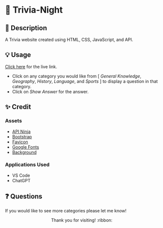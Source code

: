 # :book: Trivia-Night

## :page_facing_up: Description

A Trivia website created using HTML, CSS, JavaScript, and API.

## :bulb: Usage

[Click here](https://hbarry89.github.io/Trivia-Night/) for the live link.

- Click on any category you would like from [ *General Knowledge*, *Geography*, *History*, *Language*, and *Sports* ] to display a question in that category.
- Click on *Show Answer* for the answer.

## :sparkles: Credit

### Assets

- [API Ninja](https://api-ninjas.com/) 
- [Bootstrap](https://getbootstrap.com/)
- [Favicon](https://favicon.io/)
- [Google Fonts](https://fonts.google.com/)
- [Background](https://www.makeuseof.com/css-background-patterns-examples/)

### Applications Used
- VS Code
- ChatGPT

## :question: Questions

If you would like to see more categories please let me know!

<p align="center">Thank you for visiting! :ribbon:</p>